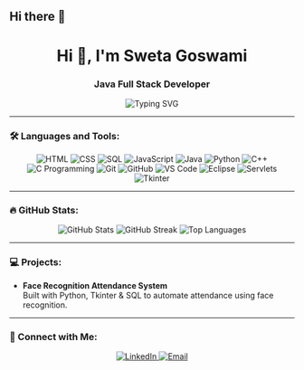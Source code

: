 ## Hi there 👋

<!--
**swetagoswami819/swetagoswami819** is a ✨ _special_ ✨ repository because its `README.md` (this file) appears on your GitHub profile.

Here are some ideas to get you started:

- 🔭 I’m currently working on ...
- 🌱 I’m currently learning ...
- 👯 I’m looking to collaborate on ...
- 🤔 I’m looking for help with ...
- 💬 Ask me about ...
- 📫 How to reach me: ...
- 😄 Pronouns: ...
- ⚡ Fun fact: ...
-->

<h1 align="center">Hi 👋, I'm Sweta Goswami</h1>
<h3 align="center">Java Full Stack Developer</h3>

<p align="center">
  <img src="https://readme-typing-svg.herokuapp.com?font=Fira+Code&weight=500&size=24&pause=1000&color=F75C7E&center=true&vCenter=true&width=435&lines=Java+Full+Stack+Developer;Python+Enthusiast;Open-Source+Contributor;Always+Learning" alt="Typing SVG" />
</p>

---

### 🛠️ Languages and Tools:
<p align="center">
  <img src="https://img.icons8.com/color/48/000000/html-5.png" alt="HTML" />
  <img src="https://img.icons8.com/color/48/000000/css3.png" alt="CSS" />
  <img src="https://img.icons8.com/color/48/000000/sql.png" alt="SQL" />
  <img src="https://img.icons8.com/color/48/000000/javascript.png" alt="JavaScript" />
  <img src="https://img.icons8.com/color/48/000000/java-coffee-cup-logo.png" alt="Java" />
  <img src="https://img.icons8.com/color/48/000000/python.png" alt="Python" />
  <img src="https://img.icons8.com/color/48/000000/c-plus-plus-logo.png" alt="C++" />
  <img src="https://img.icons8.com/color/48/000000/c-programming.png" alt="C Programming" />
  <img src="https://img.icons8.com/color/48/000000/git.png" alt="Git" />
  <img src="https://img.icons8.com/color/48/000000/github.png" alt="GitHub" />
  <img src="https://img.icons8.com/color/48/000000/visual-studio-code-2019.png" alt="VS Code" />
  <img src="https://img.icons8.com/color/48/000000/eclipse--v1.png" alt="Eclipse" />
  <img src="https://img.icons8.com/color/48/000000/servlet.png" alt="Servlets" />
  <img src="https://img.icons8.com/color/48/000000/tkinter.png" alt="Tkinter" />
</p>


---

### 🔥 GitHub Stats:
<p align="center">
  <img src="https://github-readme-stats.vercel.app/api?username=swetagoswami819&show_icons=true&theme=radical" alt="GitHub Stats" />
  <img src="https://github-readme-streak-stats.herokuapp.com/?user=swetagoswami819&theme=radical" alt="GitHub Streak" />
  <img src="https://github-readme-stats.vercel.app/api/top-langs/?username=swetagoswami819&layout=compact&theme=radical" alt="Top Languages" />
</p>

---

### 💻 Projects:
- **Face Recognition Attendance System**  
  Built with Python, Tkinter & SQL to automate attendance using face recognition.

---

### 🤝 Connect with Me:
<p align="center">
  <a href="https://www.linkedin.com/in/sweta-goswami-881b832a6/" target="_blank">
    <img src="https://img.icons8.com/color/48/000000/linkedin.png" alt="LinkedIn" />
  </a>
  <a href="mailto:sg8528224@gmail.com" target="_blank">
    <img src="https://img.icons8.com/color/48/000000/gmail.png" alt="Email" />
  </a>
</p>
